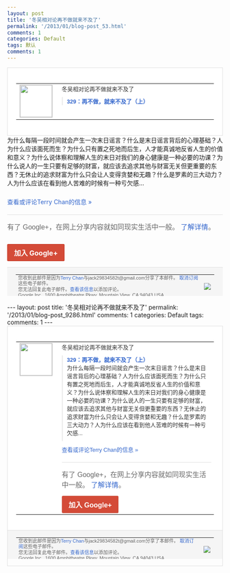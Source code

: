 ```yaml
---
layout: post
title: '冬吴相对论再不做就来不及了'
permalink: '/2013/01/blog-post_53.html'
comments: 1
categories: Default
tags: 默认
comments: 1
---
```

<!-- X-Notifications: 1:c5c1603930000000 -->

<div style="border:solid 1px #dfdfdf;color:#686868;font:13px Arial"><div style="background-color:#fff;padding:20px;"><table cellpadding="0" cellspacing="0"><tr><td style="padding-right:15px;vertical-align:top"><a href="https://plus.google.com/_/notifications/emlink?emr=14900066512970582018&amp;emid=CLDisOqei7UCFcgTcgodOH4AAA&amp;path=%2F108643996575278738906&amp;dt=1359382605217&amp;uob=8"><img height="75" src="https://lh3.googleusercontent.com/-KKRGTyJ5Bl0/AAAAAAAAAAI/AAAAAAAAtnY/R4QEWIp3Ur0/s75-c-k-a/photo.jpg" style="border:solid 1px #cccccc;" width="75"/></a></td><td style="width:578px;color:#333;font:13px Arial;vertical-align:top"><div style="padding-bottom:10px">冬吴相对论再不做就来不及了</div><div style="margin-bottom:10px;padding-left:10px; border-left:2px solid #EAEAEA"><span style="margin-right:5px"><a href="http://dongwutalkshow.com/329" style="color:#3366CC;text-decoration:none"><span style="font-weight:bold">329：再不做，就来不及了（上）</span></a></span></div></td></tr></table></div></div>

<div style="padding-bottom:10px">为什么每隔一段时间就会产生一次末日谣言？<wbr/>什么是末日谣言背后的心理基础？人为什么应<wbr/>该面死而生？为什么只有置之死地而后生，人<wbr/>才能真诚地反省人生的价值和意义？为什么说<wbr/>体察和理解人生的末日对我们的身心健康是一<wbr/>种必要的功课？为什么说人的一生只要有足够<wbr/>的财富，就应该去追求其他与财富无关但更重<wbr/>要的东西？无休止的追求财富为什么只会让人<wbr/>变得贪婪和无趣？什么是罗素的三大动力？人<wbr/>为什么应该在看到他人苦难的时候有一种亏欠<wbr/>感…</div>

<a href="https://plus.google.com/_/notifications/emlink?emr=14900066512970582018&amp;emid=CLDisOqei7UCFcgTcgodOH4AAA&amp;path=%2F108643996575278738906%2Fposts%2FXMPFZHGn9tq%3Fgpinv%3DAMIXal_G39zIVWtf0zI1eOk-DSMh53AfPS-_Dz40Lv7lBcvfXAVFhQ701PYmSraJNlW03vAzGhF1U2WQK8ihc8f6uaiXAT-2bA-ouKiN3CJWibudZyF_yI8&amp;dt=1359382605217&amp;uob=8" style="color:#3366CC;text-decoration:none">查看或评论Terry Chan的信息 »</a>

<div style="margin-top:20px;border-top:solid 1px #dfdfdf"><div style="padding:15px 0;color:#686868;font:16px Arial">有了 Google+，在网上分享内容就如同现实生活中一般。 <a href="http://www.google.com/+/learnmore/" style="color:#3366CC;text-decoration:none">了解详情</a>。</div><p><a href="https://plus.google.com/_/notifications/emlink?emr=14900066512970582018&amp;emid=CLDisOqei7UCFcgTcgodOH4AAA&amp;path=%2F%3Fgpinv%3DAMIXal_G39zIVWtf0zI1eOk-DSMh53AfPS-_Dz40Lv7lBcvfXAVFhQ701PYmSraJNlW03vAzGhF1U2WQK8ihc8f6uaiXAT-2bA-ouKiN3CJWibudZyF_yI8&amp;dt=1359382605217&amp;uob=8" style="display:inline-block;padding:7px 15px;background-color:#d44b38; color:#fff;font-size:16px; font-weight:bold;border-radius:2px;-webkit-border-radius:2px; -moz-border-radius:2px;border:solid 1px #c43b28; white-space:nowrap;text-decoration:none">加入 Google+</a></p></div>

<div style="border-top:solid 1px #dfdfdf;padding:0 20px; background-color:#f5f5f5"><table cellpadding="0" cellspacing="0" style="height:50px"><tbody><tr><td style="vertical-align:middle;width:100%; color:#636363;font:11px Arial; line-height:120%">您收到此邮件是因为<a href="https://plus.google.com/_/notifications/emlink?emr=14900066512970582018&amp;emid=CLDisOqei7UCFcgTcgodOH4AAA&amp;path=%2F108643996575278738906%3Fgpinv%3DAMIXal_G39zIVWtf0zI1eOk-DSMh53AfPS-_Dz40Lv7lBcvfXAVFhQ701PYmSraJNlW03vAzGhF1U2WQK8ihc8f6uaiXAT-2bA-ouKiN3CJWibudZyF_yI8&amp;dt=1359382605217&amp;uob=8" style="color:#3366CC;text-decoration:none">Terry Chan</a>与jack29834582t@gmail.com分享了本邮件。 <a href="https://plus.google.com/_/notifications/emlink?emr=14900066512970582018&amp;emid=CLDisOqei7UCFcgTcgodOH4AAA&amp;path=%2F_%2Fnonplus%2Femailsettings%3Fgpinv%3DAMIXal_G39zIVWtf0zI1eOk-DSMh53AfPS-_Dz40Lv7lBcvfXAVFhQ701PYmSraJNlW03vAzGhF1U2WQK8ihc8f6uaiXAT-2bA-ouKiN3CJWibudZyF_yI8%26est%3DADH5u8X-Fw_7Or6oH4-9_OL3MG40wP1A0QDLSlgMLRNlmmDBv0IQ8zMf2CRvQ4p4eLvd9p2kAnofNzkgh-zOFcTcTPYdM6VGONTmgU893thljiLnLPf5BQTlrXu7fRqTU6U6JRZMFjDz8g4hgE4JpXuCOI5ERMur9A&amp;dt=1359382605217&amp;uob=8" style="color:#3366CC;text-decoration:none">取消订阅</a>这些电子邮件。<br/>您无法回复此电子邮件。<a href="https://plus.google.com/_/notifications/emlink?emr=14900066512970582018&amp;emid=CLDisOqei7UCFcgTcgodOH4AAA&amp;path=%2F108643996575278738906%2Fposts%2FXMPFZHGn9tq%3Fgpinv%3DAMIXal_G39zIVWtf0zI1eOk-DSMh53AfPS-_Dz40Lv7lBcvfXAVFhQ701PYmSraJNlW03vAzGhF1U2WQK8ihc8f6uaiXAT-2bA-ouKiN3CJWibudZyF_yI8&amp;dt=1359382605217&amp;uob=8" style="color:#3366CC;text-decoration:none">查看该信息</a>以添加评论。<br/>Google Inc., 1600 Amphitheatre Pkwy, Mountain View, CA 94043 USA</td><td><img src="https://ssl.gstatic.com/s2/oz/images/notifications/logo/google-plus-6617a72bb36cc548861652780c9e6ff1.png"/></td></tr></tbody></table></div>---
layout: post
title: '冬吴相对论再不做就来不及了'
permalink: '/2013/01/blog-post_9286.html'
comments: 1
categories: Default
tags: 
comments: 1
---
<!-- X-Notifications: 1:c5c1603930000000 -->

<div style="border:solid 1px #dfdfdf;color:#686868;font:13px Arial"><div style="background-color:#fff;padding:20px;"><table cellpadding="0" cellspacing="0"><tr><td style="padding-right:15px;vertical-align:top"><a href="https://plus.google.com/_/notifications/emlink?emr=14900066512970582018&amp;emid=CLDisOqei7UCFcgTcgodOH4AAA&amp;path=%2F108643996575278738906&amp;dt=1359382605217&amp;uob=8"><img height="75" src="https://lh3.googleusercontent.com/-KKRGTyJ5Bl0/AAAAAAAAAAI/AAAAAAAAtnY/R4QEWIp3Ur0/s75-c-k-a/photo.jpg" style="border:solid 1px #cccccc;" width="75"/></a></td><td style="width:578px;color:#333;font:13px Arial;vertical-align:top"><div style="padding-bottom:10px">冬吴相对论再不做就来不及了</div><div style="margin-bottom:10px;padding-left:10px; border-left:2px solid #EAEAEA"><span style="margin-right:5px"><a href="http://dongwutalkshow.com/329" style="color:#3366CC;text-decoration:none"><span style="font-weight:bold">329：再不做，就来不及了（上）</span></a><div style="padding-bottom:10px">为什么每隔一段时间就会产生一次末日谣言？<wbr/>什么是末日谣言背后的心理基础？人为什么应<wbr/>该面死而生？为什么只有置之死地而后生，人<wbr/>才能真诚地反省人生的价值和意义？为什么说<wbr/>体察和理解人生的末日对我们的身心健康是一<wbr/>种必要的功课？为什么说人的一生只要有足够<wbr/>的财富，就应该去追求其他与财富无关但更重<wbr/>要的东西？无休止的追求财富为什么只会让人<wbr/>变得贪婪和无趣？什么是罗素的三大动力？人<wbr/>为什么应该在看到他人苦难的时候有一种亏欠<wbr/>感...</div></span></div><a href="https://plus.google.com/_/notifications/emlink?emr=14900066512970582018&amp;emid=CLDisOqei7UCFcgTcgodOH4AAA&amp;path=%2F108643996575278738906%2Fposts%2FXMPFZHGn9tq%3Fgpinv%3DAMIXal_G39zIVWtf0zI1eOk-DSMh53AfPS-_Dz40Lv7lBcvfXAVFhQ701PYmSraJNlW03vAzGhF1U2WQK8ihc8f6uaiXAT-2bA-ouKiN3CJWibudZyF_yI8&amp;dt=1359382605217&amp;uob=8" style="color:#3366CC;text-decoration:none">查看或评论Terry Chan的信息 »</a><div style="margin-top:20px;border-top:solid 1px #dfdfdf"><div style="padding:15px 0;color:#686868;font:16px Arial">有了 Google+，在网上分享内容就如同现实生活中一般。 <a href="http://www.google.com/+/learnmore/" style="color:#3366CC;text-decoration:none">了解详情</a>。</div><a href="https://plus.google.com/_/notifications/emlink?emr=14900066512970582018&amp;emid=CLDisOqei7UCFcgTcgodOH4AAA&amp;path=%2F%3Fgpinv%3DAMIXal_G39zIVWtf0zI1eOk-DSMh53AfPS-_Dz40Lv7lBcvfXAVFhQ701PYmSraJNlW03vAzGhF1U2WQK8ihc8f6uaiXAT-2bA-ouKiN3CJWibudZyF_yI8&amp;dt=1359382605217&amp;uob=8" style="display:inline-block;padding:7px 15px;background-color:#d44b38; color:#fff;font-size:16px; font-weight:bold;border-radius:2px;-webkit-border-radius:2px; -moz-border-radius:2px;border:solid 1px #c43b28; white-space:nowrap;text-decoration:none">加入 Google+</a></div></td></tr></table></div><div style="border-top:solid 1px #dfdfdf;padding:0 20px; background-color:#f5f5f5"><table cellpadding="0" cellspacing="0" style="height:50px"><tbody><tr><td style="vertical-align:middle;width:100%; color:#636363;font:11px Arial; line-height:120%">您收到此邮件是因为<a href="https://plus.google.com/_/notifications/emlink?emr=14900066512970582018&amp;emid=CLDisOqei7UCFcgTcgodOH4AAA&amp;path=%2F108643996575278738906%3Fgpinv%3DAMIXal_G39zIVWtf0zI1eOk-DSMh53AfPS-_Dz40Lv7lBcvfXAVFhQ701PYmSraJNlW03vAzGhF1U2WQK8ihc8f6uaiXAT-2bA-ouKiN3CJWibudZyF_yI8&amp;dt=1359382605217&amp;uob=8" style="color:#3366CC;text-decoration:none">Terry Chan</a>与jack29834582t@gmail.com分享了本邮件。 <a href="https://plus.google.com/_/notifications/emlink?emr=14900066512970582018&amp;emid=CLDisOqei7UCFcgTcgodOH4AAA&amp;path=%2F_%2Fnonplus%2Femailsettings%3Fgpinv%3DAMIXal_G39zIVWtf0zI1eOk-DSMh53AfPS-_Dz40Lv7lBcvfXAVFhQ701PYmSraJNlW03vAzGhF1U2WQK8ihc8f6uaiXAT-2bA-ouKiN3CJWibudZyF_yI8%26est%3DADH5u8X-Fw_7Or6oH4-9_OL3MG40wP1A0QDLSlgMLRNlmmDBv0IQ8zMf2CRvQ4p4eLvd9p2kAnofNzkgh-zOFcTcTPYdM6VGONTmgU893thljiLnLPf5BQTlrXu7fRqTU6U6JRZMFjDz8g4hgE4JpXuCOI5ERMur9A&amp;dt=1359382605217&amp;uob=8" style="color:#3366CC;text-decoration:none">取消订阅</a>这些电子邮件。<br/>您无法回复此电子邮件。<a href="https://plus.google.com/_/notifications/emlink?emr=14900066512970582018&amp;emid=CLDisOqei7UCFcgTcgodOH4AAA&amp;path=%2F108643996575278738906%2Fposts%2FXMPFZHGn9tq%3Fgpinv%3DAMIXal_G39zIVWtf0zI1eOk-DSMh53AfPS-_Dz40Lv7lBcvfXAVFhQ701PYmSraJNlW03vAzGhF1U2WQK8ihc8f6uaiXAT-2bA-ouKiN3CJWibudZyF_yI8&amp;dt=1359382605217&amp;uob=8" style="color:#3366CC;text-decoration:none">查看该信息</a>以添加评论。<br/>Google Inc., 1600 Amphitheatre Pkwy, Mountain View, CA 94043 USA<br/></td><td><img src="https://ssl.gstatic.com/s2/oz/images/notifications/logo/google-plus-6617a72bb36cc548861652780c9e6ff1.png"/></td></tr></tbody></table></div></div>